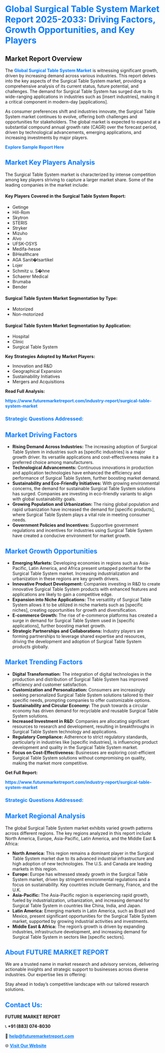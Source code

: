 <h1 style="color: #007BFF;">Global Surgical Table System Market Report 2025-2033: Driving Factors, Growth Opportunities, and Key Players</h1>

<section id="overview">
<h2>Market Report Overview</h2>
<p>The <a href="https://www.futuremarketreport.com/industry-report/surgical-table-system-market" style="color: #007BFF; text-decoration: none;"><strong>Global Surgical Table System Market</strong></a> is witnessing significant growth, driven by increasing demand across various industries. This report delves into the key aspects of the Surgical Table System market, providing a comprehensive analysis of its current status, future potential, and challenges. The demand for Surgical Table System has surged due to its wide-ranging applications in industries such as [insert industries], making it a critical component in modern-day [applications].</p>
<p>As consumer preferences shift and industries innovate, the Surgical Table System market continues to evolve, offering both challenges and opportunities for stakeholders. The global market is expected to expand at a substantial compound annual growth rate (CAGR) over the forecast period, driven by technological advancements, emerging applications, and increasing investments by major players.</p>
</section>

<section id="overview">
<p><a href="https://www.futuremarketreport.com/request-sample/reportId=123340" style="color: #007BFF; text-decoration: none;"><strong>Explore Sample Report Here</strong></a></p>
</section>

<section id="key-players">
<h2 style="color: #007BFF;">Market Key Players Analysis</h2>
<p>The Surgical Table System market is characterized by intense competition among key players striving to capture a larger market share. Some of the leading companies in the market include:</p>
<h4>Key Players Covered in the Surgical Table System Report:</h4>
<ul><li>Getinge</li><li>Hill-Rom</li><li>Skytron</li><li>STERIS</li><li>Stryker</li><li>Mizuho</li><li>Alvo</li><li>UFSK-OSYS</li><li>Medifa-hesse</li><li>BiHealthcare</li><li>AGA Sanit�tsartikel</li><li>Lojer</li><li>Schmitz u. S�hne</li><li>Schaerer Medical</li><li>Brumaba</li><li>Bender</li></ul>
<h4>Surgical Table System Market Segmentation by Type:</h4>
<ul><li>Motorized</li><li>Non-motorized</li></ul>

<h4>Surgical Table System Market Segmentation by Application:</h4>
<ul><li>Hospital</li><li>Clinic</li><li>Surgical Table System</li></ul>
<p><strong>Key Strategies Adopted by Market Players:</strong></p>
<ul>
<li>Innovation and R&D</li>
<li>Geographical Expansion</li>
<li>Sustainability Initiatives</li>
<li>Mergers and Acquisitions</li>
</ul>
</section>

<section>
<p><strong>Read Full Analysis: </strong></p><a href="https://www.futuremarketreport.com/industry-report/surgical-table-system-market" style="color: #007BFF; text-decoration: none;"><strong>https://www.futuremarketreport.com/industry-report/surgical-table-system-market</strong></a>
<h3 style="color: #007BFF;">Strategic Questions Addressed:</h3>
</section>

<section id="driving-factors">
<h2 style="color: #007BFF;">Market Driving Factors</h2>
<ul>
<li><strong>Rising Demand Across Industries:</strong> The increasing adoption of Surgical Table System in industries such as [specific industries] is a major growth driver. Its versatile applications and cost-effectiveness make it a preferred choice among manufacturers.</li>
<li><strong>Technological Advancements:</strong> Continuous innovations in production and application technologies have enhanced the efficiency and performance of Surgical Table System, further boosting market demand.</li>
<li><strong>Sustainability and Eco-Friendly Initiatives:</strong> With growing environmental concerns, the demand for sustainable Surgical Table System solutions has surged. Companies are investing in eco-friendly variants to align with global sustainability goals.</li>
<li><strong>Growing Population and Urbanization:</strong> The rising global population and rapid urbanization have increased the demand for [specific products], where Surgical Table System plays a vital role in meeting consumer needs.</li>
<li><strong>Government Policies and Incentives:</strong> Supportive government regulations and incentives for industries using Surgical Table System have created a conducive environment for market growth.</li>
</ul>
</section>

<section id="growth-opportunities">
<h2 style="color: #007BFF;">Market Growth Opportunities</h2>
<ul>
<li><strong>Emerging Markets:</strong> Developing economies in regions such as Asia-Pacific, Latin America, and Africa present untapped potential for the Surgical Table System market. Increasing industrialization and urbanization in these regions are key growth drivers.</li>
<li><strong>Innovative Product Development:</strong> Companies investing in R&D to create innovative Surgical Table System products with enhanced features and applications are likely to gain a competitive edge.</li>
<li><strong>Expansion into Niche Applications:</strong> The versatility of Surgical Table System allows it to be utilized in niche markets such as [specific niches], creating opportunities for growth and diversification.</li>
<li><strong>E-commerce Growth:</strong> The rise of e-commerce platforms has created a surge in demand for Surgical Table System used in [specific applications], further boosting market growth.</li>
<li><strong>Strategic Partnerships and Collaborations:</strong> Industry players are forming partnerships to leverage shared expertise and resources, driving the development and adoption of Surgical Table System products globally.</li>
</ul>
</section>

<section id="trending-factors">
<h2 style="color: #007BFF;">Market Trending Factors</h2>
<ul>
<li><strong>Digital Transformation:</strong> The integration of digital technologies in the production and distribution of Surgical Table System has improved efficiency and customer satisfaction.</li>
<li><strong>Customization and Personalization:</strong> Consumers are increasingly seeking personalized Surgical Table System solutions tailored to their specific needs, prompting companies to offer customizable options.</li>
<li><strong>Sustainability and Circular Economy:</strong> The push towards a circular economy has driven demand for recyclable and reusable Surgical Table System solutions.</li>
<li><strong>Increased Investment in R&D:</strong> Companies are allocating significant resources to research and development, resulting in breakthroughs in Surgical Table System technology and applications.</li>
<li><strong>Regulatory Compliance:</strong> Adherence to strict regulatory standards, particularly in industries like [specific industries], is influencing product development and quality in the Surgical Table System market.</li>
<li><strong>Focus on Cost-Effectiveness:</strong> Businesses are exploring cost-efficient Surgical Table System solutions without compromising on quality, making the market more competitive.</li>
</ul>
</section>

<section>
<p><strong>Get Full Report: </strong></p><a href="https://www.futuremarketreport.com/industry-report/surgical-table-system-market" style="color: #007BFF; text-decoration: none;"><strong>https://www.futuremarketreport.com/industry-report/surgical-table-system-market</strong></a>
<h3 style="color: #007BFF;">Strategic Questions Addressed:</h3>
</section>


<section id="regional-analysis">
<h2 style="color: #007BFF;">Market Regional Analysis</h2>
<p>The global Surgical Table System market exhibits varied growth patterns across different regions. The key regions analyzed in this report include North America, Europe, Asia-Pacific, Latin America, and the Middle East & Africa:</p>
<ul>
<li><strong>North America:</strong> This region remains a dominant player in the Surgical Table System market due to its advanced industrial infrastructure and high adoption of new technologies. The U.S. and Canada are leading markets in this region.</li>
<li><strong>Europe:</strong> Europe has witnessed steady growth in the Surgical Table System market, driven by stringent environmental regulations and a focus on sustainability. Key countries include Germany, France, and the U.K.</li>
<li><strong>Asia-Pacific:</strong> The Asia-Pacific region is experiencing rapid growth, fueled by industrialization, urbanization, and increasing demand for Surgical Table System in countries like China, India, and Japan.</li>
<li><strong>Latin America:</strong> Emerging markets in Latin America, such as Brazil and Mexico, present significant opportunities for the Surgical Table System market, supported by growing industrial activities and investments.</li>
<li><strong>Middle East & Africa:</strong> The region’s growth is driven by expanding industries, infrastructure development, and increasing demand for Surgical Table System in sectors like [specific sectors].</li>
</ul>
</section>

<footer>
<h2 style="color: #007BFF;">About FUTURE MARKET REPORT</h2>
<p>We are a trusted name in market research and advisory services, delivering actionable insights and strategic support to businesses across diverse industries. Our expertise lies in offering:</p>

<p>Stay ahead in today’s competitive landscape with our tailored research solutions.</p>

<h2 style="color: #007BFF;">Contact Us:</h2>
<p><strong>FUTURE MARKET REPORT</strong></p>
<p>📞 <strong>+91 (883) 074-8030</strong></p>
<p>📧 <strong><a href="mailto:help@futuremarketreport.com" style="color: #007BFF;">help@futuremarketreport.com</a></strong></p>
<p>🌐 <strong><a href="https://www.futuremarketreport.com/" style="color: #007BFF;">Visit Our Website</a></strong></p>
</footer>